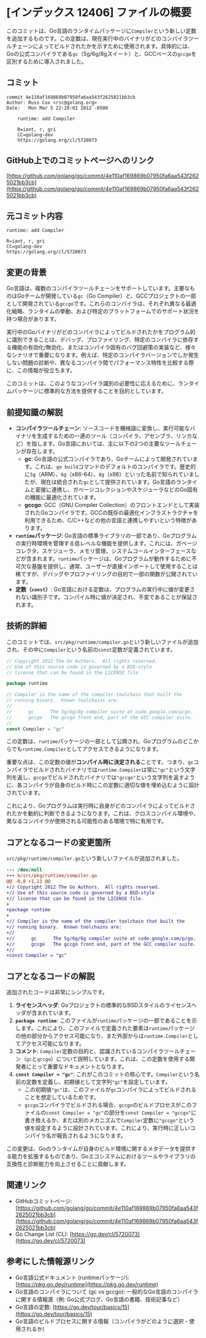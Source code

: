 # [インデックス 12406] ファイルの概要

このコミットは、Go言語のランタイムパッケージに`Compiler`という新しい定数を追加するものです。この定数は、現在実行中のバイナリがどのコンパイラツールチェーンによってビルドされたかを示すために使用されます。具体的には、Goの公式コンパイラである`gc`（5g/6g/8gスイート）と、GCCベースの`gccgo`を区別するために導入されました。

## コミット

```
commit 4e110af169869b07950fa6aa543f2625021bb3cb
Author: Russ Cox <rsc@golang.org>
Date:   Mon Mar 5 22:28:02 2012 -0500

    runtime: add Compiler
    
    R=iant, r, gri
    CC=golang-dev
    https://golang.org/cl/5720073
```

## GitHub上でのコミットページへのリンク

[https://github.com/golang/go/commit/4e110af169869b07950fa6aa543f2625021bb3cb](https://github.com/golang/go/commit/4e110af169869b07950fa6aa543f2625021bb3cb)

## 元コミット内容

```
runtime: add Compiler

R=iant, r, gri
CC=golang-dev
https://golang.org/cl/5720073
```

## 変更の背景

Go言語は、複数のコンパイラツールチェーンをサポートしています。主要なものはGoチームが開発している`gc`（Go Compiler）と、GCCプロジェクトの一部として開発されている`gccgo`です。これらのコンパイラは、それぞれ異なる最適化戦略、ランタイムの挙動、および特定のプラットフォームでのサポート状況を持つ場合があります。

実行中のGoバイナリがどのコンパイラによってビルドされたかをプログラム的に識別できることは、デバッグ、プロファイリング、特定のコンパイラに依存する機能の有効化/無効化、またはコンパイラ固有のバグ回避策の実装など、様々なシナリオで重要になります。例えば、特定のコンパイラバージョンでしか発生しない問題の診断や、異なるコンパイラ間でパフォーマンス特性を比較する際に、この情報が役立ちます。

このコミットは、このようなコンパイラ識別の必要性に応えるために、ランタイムパッケージに標準的な方法を提供することを目的としています。

## 前提知識の解説

*   **コンパイラツールチェーン**: ソースコードを機械語に変換し、実行可能なバイナリを生成するための一連のツール（コンパイラ、アセンブラ、リンカなど）を指します。Go言語においては、主に以下の2つの主要なツールチェーンが存在します。
    *   **gc**: Go言語の公式コンパイラであり、Goチームによって開発されています。これは、`go build`コマンドのデフォルトのコンパイラです。歴史的に`5g`（ARM）、`6g`（x86-64）、`8g`（x86）といった名前で知られていましたが、現在は統合された`gc`として提供されています。Go言語のランタイムと密接に連携し、ガベージコレクションやスケジューラなどのGo固有の機能に最適化されています。
    *   **gccgo**: GCC（GNU Compiler Collection）のフロントエンドとして実装されたGoコンパイラです。GCCの既存の最適化インフラストラクチャを利用できるため、C/C++などの他の言語と連携しやすいという特徴があります。
*   **`runtime`パッケージ**: Go言語の標準ライブラリの一部であり、Goプログラムの実行時環境を管理する低レベルな機能を提供します。これには、ガベージコレクタ、スケジューラ、メモリ管理、システムコールインターフェースなどが含まれます。`runtime`パッケージは、Goプログラムが動作するために不可欠な基盤を提供し、通常、ユーザーが直接インポートして使用することは稀ですが、デバッグやプロファイリングの目的で一部の関数が公開されています。
*   **定数（`const`）**: Go言語における定数は、プログラムの実行中に値が変更されない識別子です。コンパイル時に値が決定され、不変であることが保証されます。

## 技術的詳細

このコミットでは、`src/pkg/runtime/compiler.go`という新しいファイルが追加され、その中に`Compiler`という名前の`const`定数が定義されています。

```go
// Copyright 2012 The Go Authors.  All rights reserved.
// Use of this source code is governed by a BSD-style
// license that can be found in the LICENSE file.

package runtime

// Compiler is the name of the compiler toolchain that built the
// running binary.  Known toolchains are:
//
//      gc      The 5g/6g/8g compiler suite at code.google.com/p/go.
//      gccgo   The gccgo front end, part of the GCC compiler suite.
//
const Compiler = "gc"
```

この定数は、`runtime`パッケージの一部として公開され、Goプログラムのどこからでも`runtime.Compiler`としてアクセスできるようになります。

重要な点は、この定数の値が**コンパイル時に決定される**ことです。つまり、`gc`コンパイラでビルドされたバイナリでは`runtime.Compiler`は常に`"gc"`という文字列を返し、`gccgo`でビルドされたバイナリでは`"gccgo"`という文字列を返すように、各コンパイラが自身のビルド時にこの定数に適切な値を埋め込むように設計されています。

これにより、Goプログラムは実行時に自身がどのコンパイラによってビルドされたかを動的に判断できるようになります。これは、クロスコンパイル環境や、異なるコンパイラが使用される可能性のある環境で特に有用です。

## コアとなるコードの変更箇所

`src/pkg/runtime/compiler.go`という新しいファイルが追加されました。

```diff
--- /dev/null
+++ b/src/pkg/runtime/compiler.go
@@ -0,0 +1,13 @@
+// Copyright 2012 The Go Authors.  All rights reserved.
+// Use of this source code is governed by a BSD-style
+// license that can be found in the LICENSE file.
+
+package runtime
+
+// Compiler is the name of the compiler toolchain that built the
+// running binary.  Known toolchains are:
+//
+//      gc      The 5g/6g/8g compiler suite at code.google.com/p/go.
+//      gccgo   The gccgo front end, part of the GCC compiler suite.
+//
+const Compiler = "gc"
```

## コアとなるコードの解説

追加されたコードは非常にシンプルです。

1.  **ライセンスヘッダ**: Goプロジェクトの標準的なBSDスタイルのライセンスヘッダが含まれています。
2.  **`package runtime`**: このファイルが`runtime`パッケージの一部であることを示します。これにより、このファイルで定義された要素は`runtime`パッケージの他の部分からアクセス可能になり、また外部からは`runtime.Compiler`としてアクセス可能になります。
3.  **コメント**: `Compiler`定数の目的と、認識されているコンパイラツールチェーン（`gc`と`gccgo`）について説明しています。これは、この定数を使用する開発者にとって重要なドキュメントとなります。
4.  **`const Compiler = "gc"`**: これがこのコミットの核心です。`Compiler`という名前の定数を定義し、初期値として文字列`"gc"`を設定しています。
    *   この初期値`"gc"`は、このファイルが`gc`コンパイラによってビルドされることを想定しているためです。
    *   `gccgo`コンパイラでビルドされる場合、`gccgo`のビルドプロセスがこのファイルの`const Compiler = "gc"`の部分を`const Compiler = "gccgo"`に書き換えるか、または別のメカニズムで`Compiler`定数に`"gccgo"`という値を設定するように設計されています。これにより、実行時に正しいコンパイラ名が報告されるようになります。

この変更は、Goのランタイムが自身のビルド環境に関するメタデータを提供する能力を拡張するものであり、Goエコシステムにおけるツールやライブラリの互換性と診断能力を向上させることに貢献します。

## 関連リンク

*   GitHubコミットページ: [https://github.com/golang/go/commit/4e110af169869b07950fa6aa543f2625021bb3cb](https://github.com/golang/go/commit/4e110af169869b07950fa6aa543f2625021bb3cb)
*   Go Change List (CL): [https://go.dev/cl/5720073](https://go.dev/cl/5720073)

## 参考にした情報源リンク

*   Go言語公式ドキュメント (runtimeパッケージ): [https://pkg.go.dev/runtime](https://pkg.go.dev/runtime)
*   Go言語のコンパイラについて (gc vs gccgo): 一般的なGo言語のコンパイラに関する情報源（例: Go公式ブログ、Go言語の書籍、技術記事など）
*   Go言語の定数: [https://go.dev/tour/basics/15](https://go.dev/tour/basics/15)
*   Go言語のビルドプロセスに関する情報（コンパイラがどのように選択・使用されるか）
